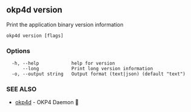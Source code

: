 ## okp4d version

Print the application binary version information

```
okp4d version [flags]
```

### Options

```
  -h, --help            help for version
      --long            Print long version information
  -o, --output string   Output format (text|json) (default "text")
```

### SEE ALSO

* [okp4d](okp4d.md)	 - OKP4 Daemon 👹
